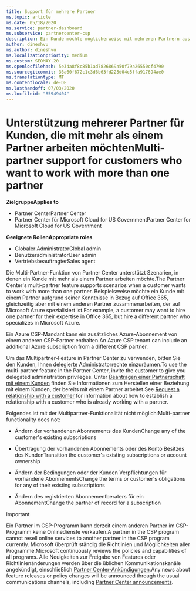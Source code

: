 ```yaml
---
title: Support für mehrere Partner
ms.topic: article
ms.date: 05/18/2020
ms.service: partner-dashboard
ms.subservice: partnercenter-csp
description: Ein Kunde möchte möglicherweise mit mehreren Partnern aus dem Cloud Solution Provider-Programm zusammenarbeiten, die sich auf unterschiedliche Dienste spezialisiert haben.
author: dineshvu
ms.author: dineshvu
ms.localizationpriority: medium
ms.custom: SEOMAY.20
ms.openlocfilehash: 5e34a8f8c85b1ad7826869a50f79a26550cf4790
ms.sourcegitcommit: 36a60f672c1c3d6b63fd225d04c5ffa917694ae0
ms.translationtype: MT
ms.contentlocale: de-DE
ms.lasthandoff: 07/03/2020
ms.locfileid: "85949404"
---
```

# <a name="multi-partner-support-for-customers-who-want-to-work-with-more-than-one-partner"></a><span data-ttu-id="4cded-103">Unterstützung mehrerer Partner für Kunden, die mit mehr als einem Partner arbeiten möchten</span><span class="sxs-lookup"><span data-stu-id="4cded-103">Multi-partner support for customers who want to work with more than one partner</span></span>

<span data-ttu-id="4cded-104">**Zielgruppe**</span><span class="sxs-lookup"><span data-stu-id="4cded-104">**Applies to**</span></span>

-  <span data-ttu-id="4cded-105">Partner Center</span><span class="sxs-lookup"><span data-stu-id="4cded-105">Partner Center</span></span>
-  <span data-ttu-id="4cded-106">Partner Center für Microsoft Cloud for US Government</span><span class="sxs-lookup"><span data-stu-id="4cded-106">Partner Center for Microsoft Cloud for US Government</span></span>

<span data-ttu-id="4cded-107">**Geeignete Rollen**</span><span class="sxs-lookup"><span data-stu-id="4cded-107">**Appropriate roles**</span></span>
-   <span data-ttu-id="4cded-108">Globaler Administrator</span><span class="sxs-lookup"><span data-stu-id="4cded-108">Global admin</span></span>
-   <span data-ttu-id="4cded-109">Benutzeradministrator</span><span class="sxs-lookup"><span data-stu-id="4cded-109">User admin</span></span>
-   <span data-ttu-id="4cded-110">Vertriebsbeauftragter</span><span class="sxs-lookup"><span data-stu-id="4cded-110">Sales agent</span></span>

<span data-ttu-id="4cded-111">Die Multi-Partner-Funktion von Partner Center unterstützt Szenarien, in denen ein Kunde mit mehr als einem Partner arbeiten möchte.</span><span class="sxs-lookup"><span data-stu-id="4cded-111">The Partner Center's multi-partner feature supports scenarios when a customer wants to work with more than one partner.</span></span> <span data-ttu-id="4cded-112">Beispielsweise möchte ein Kunde mit einem Partner aufgrund seiner Kenntnisse in Bezug auf Office 365, gleichzeitig aber mit einem anderen Partner zusammenarbeiten, der auf Microsoft Azure spezialisiert ist.</span><span class="sxs-lookup"><span data-stu-id="4cded-112">For example, a customer may want to hire one partner for their expertise in Office 365, but hire a different partner who specializes in Microsoft Azure.</span></span> 

<span data-ttu-id="4cded-113">Ein Azure CSP-Mandant kann ein zusätzliches Azure-Abonnement von einem anderen CSP-Partner enthalten.</span><span class="sxs-lookup"><span data-stu-id="4cded-113">An Azure CSP tenant can include an additional Azure subscription from a different CSP partner.</span></span>

<span data-ttu-id="4cded-114">Um das Multipartner-Feature in Partner Center zu verwenden, bitten Sie den Kunden, Ihnen delegierte Administratorrechte einzuräumen.</span><span class="sxs-lookup"><span data-stu-id="4cded-114">To use the multi-partner feature in the Partner Center, invite the customer to give you delegated administration privileges.</span></span> <span data-ttu-id="4cded-115">Unter [Beantragen einer Partnerschaft mit einem Kunden](request-a-relationship-with-a-customer.md) finden Sie Informationen zum Herstellen einer Beziehung mit einem Kunden, der bereits mit einem Partner arbeitet.</span><span class="sxs-lookup"><span data-stu-id="4cded-115">See [Request a relationship with a customer](request-a-relationship-with-a-customer.md) for information about how to establish a relationship with a customer who is already working with a partner.</span></span>

<span data-ttu-id="4cded-116">Folgendes ist mit der Multipartner-Funktionalität nicht möglich:</span><span class="sxs-lookup"><span data-stu-id="4cded-116">Multi-partner functionality does not:</span></span>

- <span data-ttu-id="4cded-117">Ändern der vorhandenen Abonnements des Kunden</span><span class="sxs-lookup"><span data-stu-id="4cded-117">Change any of the customer's existing subscriptions</span></span>

- <span data-ttu-id="4cded-118">Übertragung der vorhandenen Abonnements oder des Konto Besitzes des Kunden</span><span class="sxs-lookup"><span data-stu-id="4cded-118">Transition the customer's existing subscriptions or account ownership</span></span>

- <span data-ttu-id="4cded-119">Ändern der Bedingungen oder der Kunden Verpflichtungen für vorhandene Abonnements</span><span class="sxs-lookup"><span data-stu-id="4cded-119">Change the terms or customer's obligations for any of their existing subscriptions</span></span>

- <span data-ttu-id="4cded-120">Ändern des registrierten Abonnementberaters für ein Abonnement</span><span class="sxs-lookup"><span data-stu-id="4cded-120">Change the partner of record for a subscription</span></span>

> [!IMPORTANT]  
> <span data-ttu-id="4cded-121">Ein Partner im CSP-Programm kann derzeit einem anderen Partner im CSP-Programm keine Onlinedienste verkaufen.</span><span class="sxs-lookup"><span data-stu-id="4cded-121">A partner in the CSP program cannot resell online services to another partner in the CSP program currently.</span></span> <span data-ttu-id="4cded-122">Microsoft überprüft ständig die Richtlinien und Möglichkeiten aller Programme.</span><span class="sxs-lookup"><span data-stu-id="4cded-122">Microsoft continuously reviews the policies and capabilities of all programs.</span></span> <span data-ttu-id="4cded-123">Alle Neuigkeiten zur Freigabe von Features oder Richtlinienänderungen werden über die üblichen Kommunikationskanäle angekündigt, einschließlich [Partner Center-Ankündigungen](announcements/index.md).</span><span class="sxs-lookup"><span data-stu-id="4cded-123">Any news about feature releases or policy changes will be announced through the usual communications channels, including [Partner Center announcements](announcements/index.md).</span></span>






